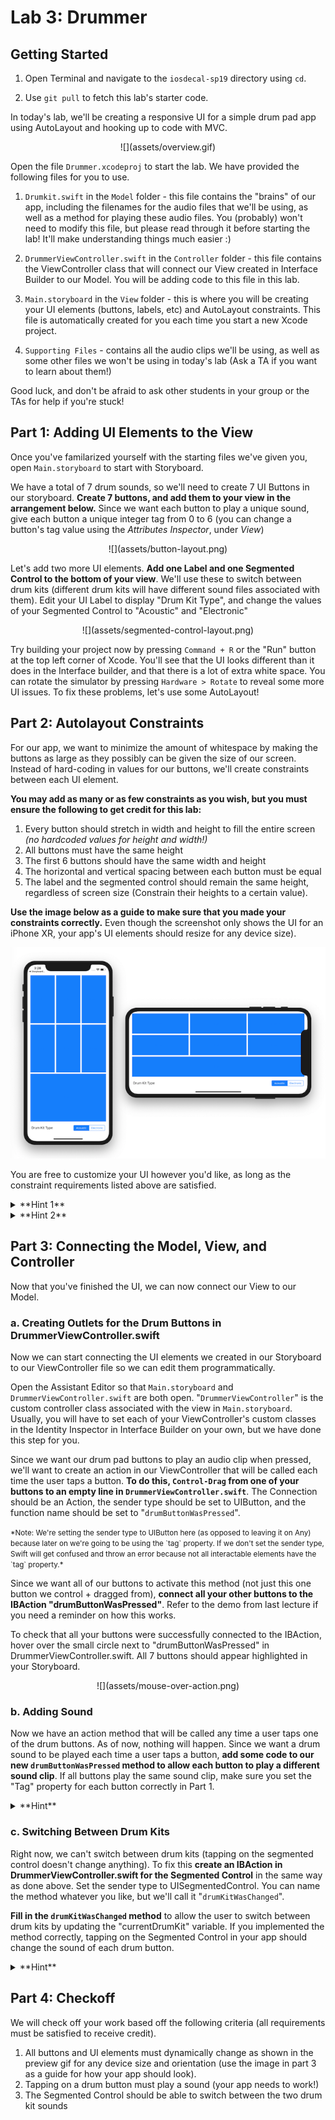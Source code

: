 # Lab 3: Drummer

## Getting Started

1. Open Terminal and navigate to the `iosdecal-sp19` directory using `cd`.

2. Use `git pull` to fetch this lab's starter code.

In today's lab, we'll be creating a responsive UI for a simple drum pad app using AutoLayout and hooking up to code with MVC.

<center>![](assets/overview.gif)</center>

Open the file `Drummer.xcodeproj` to start the lab. We have provided the following files for you to use. 

1. `Drumkit.swift` in the `Model` folder - this file contains the "brains" of our app, including the filenames for the audio files that we'll be using, as well as a method for playing these audio files. You (probably) won't need to modify this file, but please read through it before starting the lab! It'll make understanding things much easier :)

2. `DrummerViewController.swift` in the `Controller` folder - this file contains the ViewController class that will connect our View created in Interface Builder to our Model. You will be adding code to this file in this lab.

3. `Main.storyboard` in the `View` folder - this is where you will be creating your UI elements (buttons, labels, etc) and AutoLayout constraints. This file is automatically created for you each time you start a new Xcode project.

4. `Supporting Files` - contains all the audio clips we'll be using, as well as some other files we won't be using in today's lab (Ask a TA if you want to learn about them!)

Good luck, and don't be afraid to ask other students in your group or the TAs for help if you're stuck!

## Part 1: Adding UI Elements to the View

Once you've familarized yourself with the starting files we've given you, open `Main.storyboard` to start with Storyboard.

We have a total of 7 drum sounds, so we'll need to create 7 UI Buttons in our storyboard. **Create 7 buttons, and add them to your view in the arrangement below.** Since we want each button to play a unique sound, give each button a unique integer tag from 0 to 6 (you can change a button's tag value using the *Attributes Inspector*, under *View*)

<center>
![](assets/button-layout.png)
</center>

Let's add two more UI elements. **Add one Label and one Segmented Control to the bottom of your view**. We'll use these to switch between drum kits (different drum kits will have different sound files associated with them). Edit your UI Label to display "Drum Kit Type", and change the values of your Segmented Control to "Acoustic" and "Electronic"

<center>
![](assets/segmented-control-layout.png)
</center>

Try building your project now by pressing `Command + R` or the "Run" button at the top left corner of Xcode. You'll see that the UI looks different than it does in the Interface builder, and that there is a lot of extra white space. You can rotate the simulator by pressing `Hardware > Rotate` to reveal some more UI issues. To fix these problems, let's use some AutoLayout!


## Part 2: Autolayout Constraints

For our app, we want to minimize the amount of whitespace by making the buttons as large as they possibly can be given the size of our screen. Instead of hard-coding in values for our buttons, we'll create constraints between each UI element.

**You may add as many or as few constraints as you wish, but you must ensure the following to get credit for this lab:**

1. Every button should stretch in width and height to fill the entire screen *(no hardcoded values for height and width!)*
2. All buttons must have the same height
3. The first 6 buttons should have the same width and height
4. The horizontal and vertical spacing between each button must be equal
5. The label and the segmented control should remain the same height, regardless of screen size (Constrain their heights to a certain value).

**Use the image below as a guide to make sure that you made your constraints correctly.** Even though the screenshot only shows the UI for an iPhone XR, your app's UI elements should resize for any device size).

![](assets/constraints.png)

You are free to customize your UI however you'd like, as long as the constraint requirements listed above are satisfied.

<details> <summary>**Hint 1**</summary>
To refresh your memory, you can create constraints in Storyboard by first clicking on a UI element, holding down `Control` and then dragging your cursor to another UI element or view. To fine-tune your constraints, open the Size Inspector in the Utilities pane. Scroll downwards to view all constraints on your UI element.
</details>

<details> <summary>**Hint 2**</summary>
Don't forget about [StackViews](https://developer.apple.com/documentation/uikit/uistackview)! They're great for displaying elements in a grid-like formation.
</details>


## Part 3: Connecting the Model, View, and Controller

Now that you've finished the UI, we can now connect our View to our Model.

### a. Creating Outlets for the Drum Buttons in DrummerViewController.swift

Now we can start connecting the UI elements we created in our Storyboard to our ViewController file so we can edit them programmatically.

Open the Assistant Editor so that `Main.storyboard` and `DrummerViewController.swift` are both open. "`DrummerViewController`" is the custom controller class associated with the view in `Main.storyboard`. Usually, you will have to set each of your ViewController's custom classes in the Identity Inspector in Interface Builder on your own, but we have done this step for you.

Since we want our drum pad buttons to play an audio clip when pressed, we'll want to create an action in our ViewController that will be called each time the user taps a button. **To do this, `Control-Drag` from one of your buttons to an empty line in `DrummerViewController.swift`**. The Connection should be an Action, the sender type should be set to UIButton, and the function name should be set to "`drumButtonWasPressed`".

<small>
*Note: We're setting the sender type to UIButton here (as opposed to leaving it on Any) because later on we're going to be using the `tag` property. If we don't set the sender type, Swift will get confused and throw an error because not all interactable elements have the `tag` property.*
</small>

Since we want all of our buttons to activate this method (not just this one button we control + dragged from), **connect all your other buttons to the IBAction "drumButtonWasPressed"**. Refer to the demo from last lecture if you need a reminder on how this works.

To check that all your buttons were successfully connected to the IBAction, hover over the small circle next to "drumButtonWasPressed" in DrummerViewController.swift. All 7 buttons should appear highlighted in your Storyboard.

<center>
![](assets/mouse-over-action.png)
</center>


### b. Adding Sound

Now we have an action method that will be called any time a user taps one of the drum buttons. As of now, nothing will happen. Since we want a drum sound to be played each time a user taps a button, **add some code to our new `drumButtonWasPressed` method to allow each button to play a different sound clip**. If all buttons play the same sound clip, make sure you set the "Tag" property for each button correctly in Part 1.

<details> <summary>**Hint**</summary>
If you're stuck, take a look at `DrumKit.swift` in the `Model` folder. Perhaps there's a method implemented there you could call on in your controller?
</details>

### c. Switching Between Drum Kits 

Right now, we can't switch between drum kits (tapping on the segmented control doesn't change anything). To fix this **create an IBAction in DrummerViewController.swift for the Segmented Control** in the same way as done above. Set the sender type to UISegmentedControl. You can name the method whatever you like, but we'll call it "`drumKitWasChanged`".

**Fill in the `drumKitWasChanged` method** to allow the user to switch between drum kits by updating the "currentDrumKit" variable. If you implemented the method correctly, tapping on the Segmented Control in your app should change the sound of each drum button.

<details> <summary>**Hint**</summary>
You'll want to use your UISegmentedControl property `selectedSegmentIndex`, which you can access using `sender.selectedSegmentIndex`.
</details>


## Part 4: Checkoff

We will check off your work based off the following criteria (all requirements must be satisfied to receive credit).

1. All buttons and UI elements must dynamically change as shown in the preview gif for any device size and orientation (use the image in part 3 as a guide for how your app should look).
2. Tapping on a drum button must play a sound (your app needs to work!)
3. The Segmented Control should be able to switch between the two drum kit sounds


<br><br><br>